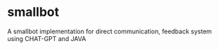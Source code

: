 # smallbot
A smallbot implementation for direct communication, feedback system using CHAT-GPT and JAVA 
